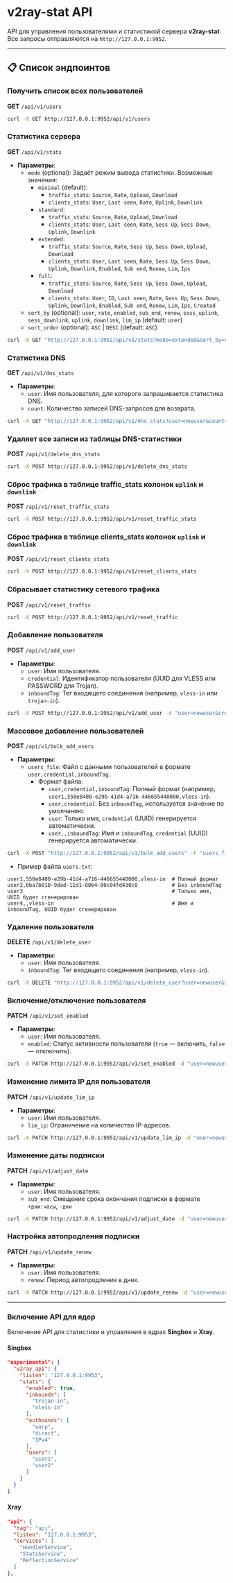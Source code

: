 # v2ray-stat API

API для управления пользователями и статистикой сервера **v2ray-stat**.  
Все запросы отправляются на `http://127.0.0.1:9952`.

---

## 📋 Список эндпоинтов

### Получить список всех пользователей

**GET** `/api/v1/users`

```bash
curl -X GET http://127.0.0.1:9952/api/v1/users
```

### Статистика сервера

**GET** `/api/v1/stats`
- **Параметры**:
  - `mode` (optional): Задаёт режим вывода статистики. Возможные значения:
    - `minimal` (default):
      - `traffic_stats`: `Source`, `Rate`, `Upload`, `Download`
      - `clients_stats`: `User`, `Last seen`, `Rate`, `Uplink`, `Downlink`
    - `standard`:
      - `traffic_stats`: `Source`, `Rate`, `Upload`, `Download`
      - `clients_stats`: `User`, `Last seen`, `Rate`, `Sess Up`, `Sess Down`, `Uplink`, `Downlink`
    - `extended`:
      - `traffic_stats`: `Source`, `Rate`, `Sess Up`, `Sess Down`, `Upload`, `Download`
      - `clients_stats`: `User`, `Last seen`, `Rate`, `Sess Up`, `Sess Down`, `Uplink`, `Downlink`, `Enabled`, `Sub end`, `Renew`, `Lim`, `Ips`
    - `full`:
      - `traffic_stats`: `Source`, `Rate`, `Sess Up`, `Sess Down`, `Upload`, `Download`
      - `clients_stats`: `User`, `ID`, `Last seen`, `Rate`, `Sess Up`, `Sess Down`, `Uplink`, `Downlink`, `Enabled`, `Sub end`, `Renew`, `Lim`, `Ips`, `Created`
  - `sort_by` (optional): `user`, `rate`, `enabled`, `sub_end`, `renew`, `sess_uplink`, `sess_downlink`, `uplink`, `downlink`, `lim_ip` (default: `user`)
  - `sort_order` (optional): `ASC` | `DESC` (default: `ASC`)

```bash
curl -X GET "http://127.0.0.1:9952/api/v1/stats?mode=extended&sort_by=user&sort_order=DESC"
```

### Статистика DNS

**GET** `/api/v1/dns_stats`
- **Параметры**:
  - `user`: Имя пользователя, для которого запрашивается статистика DNS.
  - `count`: Количество записей DNS-запросов для возврата.

```bash
curl -X GET "http://127.0.0.1:9952/api/v1/dns_stats?user=newuser&count=10"
```

### Удаляет все записи из таблицы DNS-статистики

**POST** `/api/v1/delete_dns_stats`

```bash
curl -X POST http://127.0.0.1:9952/api/v1/delete_dns_stats
```

### Сброс трафика в таблице traffic_stats колонок `uplink` и `downlink`

**POST** `/api/v1/reset_traffic_stats`

```bash
curl -X POST http://127.0.0.1:9952/api/v1/reset_traffic_stats
```

### Сброс трафика в таблице clients_stats колонок `uplink` и `downlink`

**POST** `/api/v1/reset_clients_stats`

```bash
curl -X POST http://127.0.0.1:9952/api/v1/reset_clients_stats
```

### Сбрасывает статистику сетевого трафика

**POST** `/api/v1/reset_traffic`

```bash
curl -X POST http://127.0.0.1:9952/api/v1/reset_traffic
```

### Добавление пользователя

**POST** `/api/v1/add_user`
- **Параметры**:
  - `user`: Имя пользователя.
  - `credential`: Идентификатор пользователя (UUID для VLESS или PASSWORD для Trojan).
  - `inboundTag`: Тег входящего соединения (например, `vless-in` или `trojan-in`).

```bash
curl -X POST http://127.0.0.1:9952/api/v1/add_user -d "user=newuser&credential=123e4567-e89b-12d3-a456-426614174000&inboundTag=vless-in"
```

### Массовое добавление пользователей

**POST** `/api/v1/bulk_add_users`
- **Параметры**:
  - `users_file`: Файл с данными пользователей в формате `user,credential,inboundTag`.
    - Формат файла:
      - `user,credential,inboundTag`: Полный формат (например, `user1,550e8400-e29b-41d4-a716-446655440000,vless-in`).
      - `user,credential`: Без `inboundTag`, используется значение по умолчанию.
      - `user`: Только имя, `credential` (UUID) генерируется автоматически.
      - `user,,inboundTag`: Имя и `inboundTag`, `credential` (UUID) генерируется автоматически.

```bash
curl -X POST "http://127.0.0.1:9952/api/v1/bulk_add_users" -F "users_file=@users.txt"
```
 - Пример файла `users.txt`:
```
user1,550e8400-e29b-41d4-a716-446655440000,vless-in  # Полный формат
user2,6ba7b810-9dad-11d1-80b4-00c04fd430c8           # Без inboundTag
user3                                                # Только имя, UUID будет сгенерирован
user4,,vless-in                                      # Имя и inboundTag, UUID будет сгенерирован
```

### Удаление пользователя

**DELETE** `/api/v1/delete_user`
- **Параметры**:
  - `user`: Имя пользователя.
  - `inboundTag`: Тег входящего соединения (например, `vless-in`).

```bash
curl -X DELETE "http://127.0.0.1:9952/api/v1/delete_user?user=newuser&inboundTag=vless-in"
```

### Включение/отключение пользователя

**PATCH** `/api/v1/set_enabled`  
- **Параметры**:
  - `user`: Имя пользователя.
  - `enabled`: Статус активности пользователя (`true` — включить, `false` — отключить).

```bash
curl -X PATCH http://127.0.0.1:9952/api/v1/set_enabled -d "user=newuser&enabled=false"
```

### Изменение лимита IP для пользователя

**PATCH** `/api/v1/update_lim_ip`
- **Параметры**:
  - `user`: Имя пользователя.
  - `lim_ip`: Ограничение на количество IP-адресов.

```bash
curl -X PATCH http://127.0.0.1:9952/api/v1/update_lim_ip -d "user=newuser&lim_ip=5"
```

### Изменение даты подписки

**PATCH** `/api/v1/adjust_date`
- **Параметры**:
  - `user`: Имя пользователя.
  - `sub_end`: Смещение срока окончания подписки в формате `+дни:часы`, `-дни`

```bash
curl -X PATCH http://127.0.0.1:9952/api/v1/adjust_date -d "user=newuser&sub_end=+30:0"
```

### Настройка автопродления подписки

**PATCH** `/api/v1/update_renew`
- **Параметры**:
  - `user`: Имя пользователя.
  - `renew`: Период автопродления в днях.

```bash
curl -X PATCH http://127.0.0.1:9952/api/v1/update_renew -d "user=newuser&renew=30"
```

---


### Включение API для ядер

Включение API для статистики и управления в ядрах **Singbox** и **Xray**.

#### Singbox

```json
"experimental": {
  "v2ray_api": {
    "listen": "127.0.0.1:9953",
    "stats": {
      "enabled": true,
      "inbounds": [
        "trojan-in",
        "vless-in"
      ],
      "outbounds": [
        "warp",
        "direct",
        "IPv4"
      ],
      "users": [
        "user1",
        "user2"
      ]
    }
  }
}
```

#### Xray

```json
"api": {
  "tag": "api",
  "listen": "127.0.0.1:9953",
  "services": [
    "HandlerService",
    "StatsService",
    "ReflectionService"
  ]
},
```